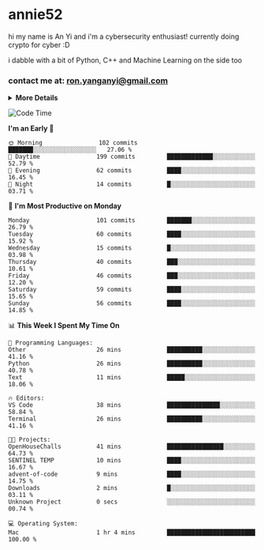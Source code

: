 # annie52 

hi my name is An Yi and i'm a cybersecurity enthusiast!
currently doing crypto for cyber :D

i dabble with a bit of Python, C++ and Machine Learning on the side too

<!--
![trophy](https://github-profile-trophy.vercel.app/?username=yanganyi&theme=discord&no-frame=true&no-bg=false&margin-w=4&row=1)
-->

### contact me at: ron.yanganyi@gmail.com

<details>
<summary>
  <strong>More Details</strong>
</summary>
<br/>

**main langs**

![Python](https://img.shields.io/badge/-Python-black?style=for-the-badge&logo=python)
![C++](https://img.shields.io/badge/-C%2B%2B-black?style=for-the-badge&logo=c%2B%2B)
![Swift](https://img.shields.io/badge/-Swift-black?style=for-the-badge&logo=swift)

**dev envs**

![VSCode](https://img.shields.io/badge/-VS_Code-black?style=for-the-badge&logo=visualstudiocode)
![Figma](https://img.shields.io/badge/-Figma-black?style=for-the-badge&logo=figma)
![XCode](https://img.shields.io/badge/-XCode-black?style=for-the-badge&logo=xcode)
![Github](https://img.shields.io/badge/-Github-black?style=for-the-badge&logo=github)

**browsers**

![Arc Browser](https://img.shields.io/badge/-Arc-black?style=for-the-badge&logo=arc)
![Opera GX](https://img.shields.io/badge/-Opera_GX-black?style=for-the-badge&logo=operagx)
![Firefox](https://img.shields.io/badge/-Firefox-black?style=for-the-badge&logo=firefox)

**devices**

![macOS](https://img.shields.io/badge/-macOS-black?style=for-the-badge&logo=macos)
![Kali Linux](https://img.shields.io/badge/-Kali-black?style=for-the-badge&logo=kalilinux)
![Windows](https://img.shields.io/badge/-Windows-black?style=for-the-badge&logo=windows11)
![Android](https://img.shields.io/badge/-Android-black?style=for-the-badge&logo=android)

</details>

<!--START_SECTION:waka-->
![Code Time](http://img.shields.io/badge/Code%20Time-49%20hrs%2020%20mins-blue)

**I'm an Early 🐤** 

```text
🌞 Morning                102 commits         ███████░░░░░░░░░░░░░░░░░░   27.06 % 
🌆 Daytime                199 commits         █████████████░░░░░░░░░░░░   52.79 % 
🌃 Evening                62 commits          ████░░░░░░░░░░░░░░░░░░░░░   16.45 % 
🌙 Night                  14 commits          █░░░░░░░░░░░░░░░░░░░░░░░░   03.71 % 
```
📅 **I'm Most Productive on Monday** 

```text
Monday                   101 commits         ███████░░░░░░░░░░░░░░░░░░   26.79 % 
Tuesday                  60 commits          ████░░░░░░░░░░░░░░░░░░░░░   15.92 % 
Wednesday                15 commits          █░░░░░░░░░░░░░░░░░░░░░░░░   03.98 % 
Thursday                 40 commits          ███░░░░░░░░░░░░░░░░░░░░░░   10.61 % 
Friday                   46 commits          ███░░░░░░░░░░░░░░░░░░░░░░   12.20 % 
Saturday                 59 commits          ████░░░░░░░░░░░░░░░░░░░░░   15.65 % 
Sunday                   56 commits          ████░░░░░░░░░░░░░░░░░░░░░   14.85 % 
```


📊 **This Week I Spent My Time On** 

```text
💬 Programming Languages: 
Other                    26 mins             ██████████░░░░░░░░░░░░░░░   41.16 % 
Python                   26 mins             ██████████░░░░░░░░░░░░░░░   40.78 % 
Text                     11 mins             █████░░░░░░░░░░░░░░░░░░░░   18.06 % 

🔥 Editors: 
VS Code                  38 mins             ███████████████░░░░░░░░░░   58.84 % 
Terminal                 26 mins             ██████████░░░░░░░░░░░░░░░   41.16 % 

🐱‍💻 Projects: 
OpenHouseChalls          41 mins             ████████████████░░░░░░░░░   64.73 % 
SENTINEL TEMP            10 mins             ████░░░░░░░░░░░░░░░░░░░░░   16.67 % 
advent-of-code           9 mins              ████░░░░░░░░░░░░░░░░░░░░░   14.75 % 
Downloads                2 mins              █░░░░░░░░░░░░░░░░░░░░░░░░   03.11 % 
Unknown Project          0 secs              ░░░░░░░░░░░░░░░░░░░░░░░░░   00.74 % 

💻 Operating System: 
Mac                      1 hr 4 mins         █████████████████████████   100.00 % 
```


<!--END_SECTION:waka-->

<!--
## a little background

- I am currently studying at [Hwa Chong Junior College](https://www.hci.edu.sg/), subject combi P CP M E
- Currently doing CTFs and [Leetcode](https://leetcode.com/) daily challenges
- Fluent in English and Chinese, learning Russian and Indonesian

<a href="">
  <img align="centre" src="https://github-readme-stats.vercel.app/api?username=yanganyi&count_private=true&include_all_commits=true&show_icons=true&title_color=007bff&text_color=e7e7e7&icon_color=007bff&bg_color=171c28" />
<a />
-->



<!--
![Top Langs](https://github-readme-stats.vercel.app/api/top-langs/?username=yanganyi&layout=compact&title_color=007bff&text_color=e7e7e7&icon_color=007bff&bg_color=171c28)
-->

<!--
**yanganyi/yanganyi** is a ✨ _special_ ✨ repository because its `README.md` (this file) appears on your GitHub profile.

Here are some ideas to get you started:

- 🔭 I’m currently working on ...
- 🌱 I’m currently learning ...
- 👯 I’m looking to collaborate on ...
- 🤔 I’m looking for help with ...
- 💬 Ask me about ...
- 📫 How to reach me: ...
- 😄 Pronouns: ...
- ⚡ Fun fact: ...
-->
